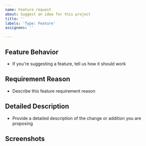 ```yaml
---
name: Feature request
about: Suggest an idea for this project
title: ''
labels: 'Type: Feature'
assignees: ''

---
```


## Feature Behavior 
- If you're suggesting a feature, tell us how it should work 

## Requirement Reason
- Describe this feature requirement reason

## Detailed Description
- Provide a detailed description of the change or addition you are proposing

## Screenshots
